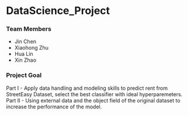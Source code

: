 # DataScience_Project

### Team Members
- Jin Chen
- Xiaohong Zhu
- Hua Lin 
- Xin Zhao

### Project Goal
Part I - Apply data handling and modeling skills to predict rent from StreetEasy Dataset, select the best classifier with ideal hyperparemeters. 
Part II - Using external data and the object field of the original dataset to increase the performance of the model. 
